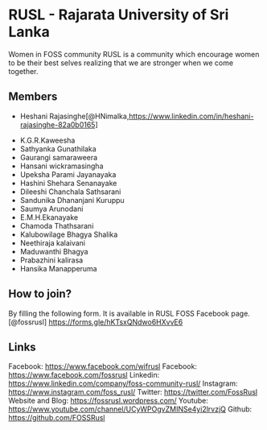 
# RUSL - Rajarata University of Sri Lanka

Women in FOSS community RUSL is a community which encourage women to be their best selves realizing that we are stronger when we come together.

## Members

* Heshani Rajasinghe[@HNimalka,https://www.linkedin.com/in/heshani-rajasinghe-82a0b0165] 
- K.G.R.Kaweesha
- Sathyanka Gunathilaka
- Gaurangi samaraweera 
- Hansani wickramasingha
- Upeksha Parami Jayanayaka
- Hashini Shehara Senanayake
- Dileeshi Chanchala Sathsarani
- Sandunika Dhananjani Kuruppu
- Saumya Arunodani
- E.M.H.Ekanayake
- Chamoda Thathsarani
- Kalubowilage Bhagya Shalika
- Neethiraja kalaivani
- Maduwanthi Bhagya
- Prabazhini kalirasa
- Hansika Manapperuma

## How to join?

By filling the following form. It is available in RUSL FOSS Facebook page. [@fossrusl]
https://forms.gle/hKTsxQNdwo6HXvvE6


## Links

Facebook: https://www.facebook.com/wifrusl
Facebook: https://www.facebook.com/fossrusl
Linkedin: https://www.linkedin.com/company/foss-community-rusl/
Instagram: https://www.instagram.com/foss_rusl/
Twitter: https://twitter.com/FossRusl
Website and Blog: https://fossrusl.wordpress.com/
Youtube: https://www.youtube.com/channel/UCyWPOgvZMINSe4yi2lrvzjQ
Github: https://github.com/FOSSRusl


